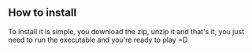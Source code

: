 ## How to install
To install it is simple, you download the zip, unzip it and that's it, you just need to run the executable and you're ready to play =D
